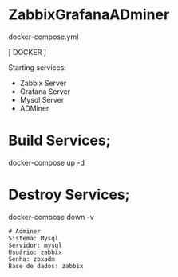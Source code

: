 # ZabbixGrafanaADminer

docker-compose.yml

[ DOCKER ] 

Starting services:
- Zabbix Server
- Grafana Server
- Mysql Server
- ADMiner

# Build Services;
docker-compose up -d 

# Destroy Services;
docker-compose down -v



```
# Adminer
Sistema: Mysql
Servidor: mysql
Usuário: zabbix
Senha: zbxadm
Base de dados: zabbix
```
